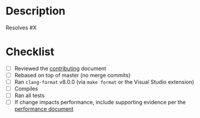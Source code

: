 # Description

Resolves #X

<!---

Describe what this pull request does, which issue it's resolving (usually applicable for code changes).

--->

# Checklist
- [ ] Reviewed the [contributing](https://github.com/stellar/lantah/gramr/blob/master/CONTRIBUTING.md#submitting-changes) document
- [ ] Rebased on top of master (no merge commits)
- [ ] Ran `clang-format` v8.0.0 (via `make format` or the Visual Studio extension)
- [ ] Compiles
- [ ] Ran all tests
- [ ] If change impacts performance, include supporting evidence per the [performance document](https://github.com/lantah/gramr/blob/master/performance-eval/performance-eval.md)
